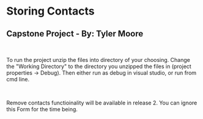 <h1>Storing Contacts</h1>
<h2>Capstone Project - By: Tyler Moore </h2>
<br>
<p>To run the project unzip the files into directory of your choosing.
Change the "Working Directory" to the directory you unzipped the files in (project properties -> Debug).
Then either run as debug in visual studio, or run from cmd line.</p>
<br>
<p>Remove contacts functioinality will be available in release 2. You can ignore this Form for the time being.</p>